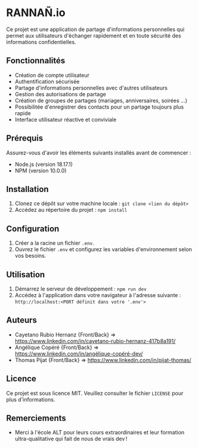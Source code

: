 # RANNAÑ.io

Ce projet est une application de partage d'informations personnelles qui permet aux utilisateurs d'échanger rapidement et en toute sécurité des informations confidentielles.

## Fonctionnalités

- Création de compte utilisateur
- Authentification sécurisée
- Partage d'informations personnelles avec d'autres utilisateurs
- Gestion des autorisations de partage
- Création de groupes de partages (mariages, anniversaires, soirées ...)
- Possibilitée d'enregistrer des contacts pour un partage toujours plus rapide
- Interface utilisateur réactive et conviviale

## Prérequis

Assurez-vous d'avoir les éléments suivants installés avant de commencer :

- Node.js (version 18.17.1)
- NPM (version 10.0.0)

## Installation

1. Clonez ce dépôt sur votre machine locale :
```git clone <lien du dépôt>```
2. Accédez au répertoire du projet :
```npm install```

## Configuration

1. Créer a la racine un fichier `.env`.
2. Ouvrez le fichier `.env` et configurez les variables d'environnement selon vos besoins.

## Utilisation

1. Démarrez le serveur de développement :
```npm run dev```
2. Accédez à l'application dans votre navigateur à l'adresse suivante :
```http://localhost:<PORT définit dans votre '.env'>```

## Auteurs

- Cayetano Rubio Hernanz {Front/Back} => https://www.linkedin.com/in/cayetano-rubio-hernanz-417b8a191/
- Angélique Copéré  {Front/Back} => https://www.linkedin.com/in/angélique-copéré-dev/
- Thomas Pijat {Front/Back} => https://www.linkedin.com/in/pijat-thomas/

## Licence

Ce projet est sous licence MIT. Veuillez consulter le fichier `LICENSE` pour plus d'informations.

## Remerciements

- Merci à l'école ALT pour leurs cours extraordinaires et leur formation ultra-qualitative qui fait de nous de vrais dev !